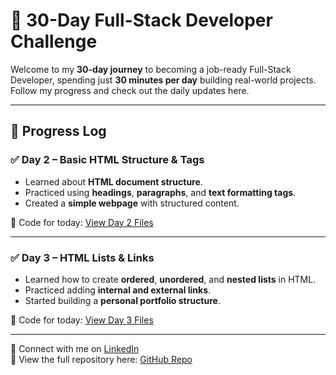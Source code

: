 # 🚀 30-Day Full-Stack Developer Challenge  

Welcome to my **30-day journey** to becoming a job-ready Full-Stack Developer, spending just **30 minutes per day** building real-world projects.  
Follow my progress and check out the daily updates here.

---

## 📅 Progress Log  

### ✅ Day 2 – Basic HTML Structure & Tags
- Learned about **HTML document structure**.
- Practiced using **headings**, **paragraphs**, and **text formatting tags**.
- Created a **simple webpage** with structured content.

📝 Code for today: [View Day 2 Files](./day2/)

---

### ✅ Day 3 – HTML Lists & Links
- Learned how to create **ordered**, **unordered**, and **nested lists** in HTML.
- Practiced adding **internal and external links**.
- Started building a **personal portfolio structure**.

📝 Code for today: [View Day 3 Files](./day3/)

---

💼 Connect with me on [LinkedIn](https://www.linkedin.com/in/kpchand/)  
📂 View the full repository here: [GitHub Repo](https://github.com/kpchand0496/30-Day-Full-Stack-Developer-Challenge)
